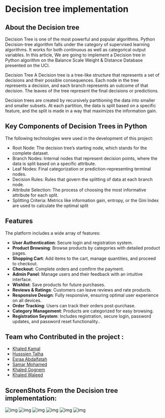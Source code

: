 # Decision tree implementation

## About the Decision tree
Decision Tree is one of the most powerful and popular algorithms. Python Decision-tree algorithm falls under the category of supervised learning algorithms. It works for both continuous as well as categorical output variables. In this article, We are going to implement a Decision tree in Python algorithm on the Balance Scale Weight & Distance Database presented on the UCI.

Decision Tree
A Decision tree is a tree-like structure that represents a set of decisions and their possible consequences. Each node in the tree represents a decision, and each branch represents an outcome of that decision. The leaves of the tree represent the final decisions or predictions.

Decision trees are created by recursively partitioning the data into smaller and smaller subsets. At each partition, the data is split based on a specific feature, and the split is made in a way that maximizes the information gain.

## Key Components of Decision Trees in Python
The following technologies were used in the development of this project:

- Root Node: The decision tree’s starting node, which stands for the complete dataset.
- Branch Nodes: Internal nodes that represent decision points, where the data is split based on a specific attribute.
- Leaf Nodes: Final categorization or prediction-representing terminal nodes.
- Decision Rules: Rules that govern the splitting of data at each branch node.
- Attribute Selection: The process of choosing the most informative attribute for each split.
- Splitting Criteria: Metrics like information gain, entropy, or the Gini Index are used to calculate the optimal split
  

## Features
The platform includes a wide array of features:

- **User Authentication**: Secure login and registration system.
- **Product Browsing**: Browse products by categories with detailed product pages.
- **Shopping Cart**: Add items to the cart, manage quantities, and proceed to checkout.
- **Checkout**: Complete orders and comfirm the payment.
- **Admin Panel**: Manage users and their feedback with an intuitive interface.
- **Wishlist**: Save products for future purchases.
- **Reviews & Ratings**: Customers can leave reviews and rate products.
- **Responsive Design**: Fully responsive, ensuring optimal user experience on all devices.
- **Order Tracking**: Users can track their orders post-purchase.
- **Category Management**: Products are categorized for easy browsing.
- **Registration Seystem**: Includes registration, secure login, password updates, and password reset functionality..


## Team who Contributed in the project :
- [Khaled Kamal](https://github.com/Mostafay65)
- [Husssien Talha](https://github.com/muhamadd9)
- [Esraa Abdalfatah](https://github.com/mrXrobot26)
- [Samar Mohamed](https://github.com/3bhafez)
- [Khaled Gognem](https://github.com/Mohamed-Elseglaby)
- [Khaled Waleed](https://github.com/Mohamed-Elseglaby)


## ScreenShots From the Decision tree implementation:

![img](/src/assets/ProjectScreenshots/1.jpeg)
![img](/src/assets/ProjectScreenshots/2.jpeg)
![img](/src/assets/ProjectScreenshots/4.jpeg)
![img](/src/assets/ProjectScreenshots/3.png)
![img](/src/assets/ProjectScreenshots/5.png)
![img](/src/assets/ProjectScreenshots/6.png)

